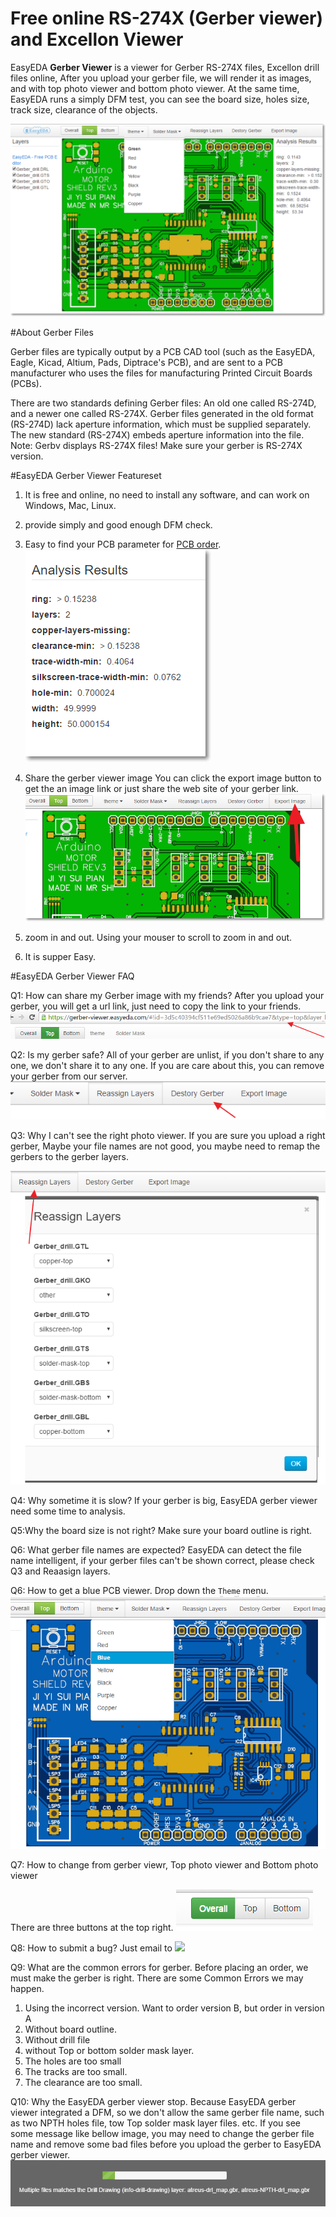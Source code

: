 
# Free online RS-274X (Gerber viewer) and Excellon  Viewer 
 
 EasyEDA **Gerber Viewer** is a viewer for Gerber RS-274X files, Excellon drill files online, 
 After you upload your gerber file, we will render it as images, and with top photo viewer and bottom photo viewer. At the same time, EasyEDA runs a simply DFM test, you can see the board size,   holes size, track size, clearance of the objects.

  ![](images/Gerber-viewer-screen.png) 



 #About Gerber Files

Gerber files are typically output by a PCB CAD tool (such as the EasyEDA, Eagle, Kicad, Altium, Pads, Diptrace's PCB), and are sent to a PCB manufacturer who uses the files for manufacturing Printed Circuit Boards (PCBs).

There are two standards defining Gerber files: An old one called RS-274D, and a newer one called RS-274X. Gerber files generated in the old format (RS-274D) lack aperture information, which must be supplied separately. The new standard (RS-274X) embeds aperture information into the file. Note: Gerbv displays RS-274X files! Make sure your gerber is RS-274X version.

#EasyEDA Gerber Viewer Featureset

1. It is free and online, no need to install any software, and can work on Windows, Mac, Linux.

2. provide simply and good enough DFM check.

3. Easy to find  your PCB parameter for [PCB order](https://easyeda.com/order).
     ![](images/Gerber-viewer-analysis-results.png)
  
4. Share the gerber viewer image
   You can click the export image button to get the an image link or just share the web site of your gerber link.
  ![](images/ShareImage.png) 

5. zoom in and out.
   Using your mouser to scroll to zoom in and out.

6. It is supper Easy. 







#EasyEDA Gerber Viewer FAQ

Q1: How can share my Gerber image with my friends?
 After you upload your gerber, you will get a url link, just need to copy the link to your friends.
![](images/gerber-sharelink.png) 


Q2: Is my gerber safe?
  All of your gerber are unlist, if you don't share to any one, we don't share it to any one. If you are care about this, you can remove your gerber from our server.
  ![](images/Destory-Gerber.png) 

Q3: Why I can't see the right photo viewer.
   If you are sure you upload a right gerber, Maybe your file names are not good, you maybe need to remap the gerbers to the gerber layers.
 
![](images/ReassignGerberLayers.png)

Q4: Why sometime it is slow?
If your gerber is big, EasyEDA gerber viewer need some time to analysis.
  
Q5:Why the board size is not right?
   Make sure your board outline is right. 

Q6: What gerber file names are expected?
  EasyEDA can detect the file name intelligent, if your gerber files can't be shown correct, please check Q3 and Reaasign layers.

 
Q6: How to get a blue PCB viewer.
Drop down the `Theme` menu.
![](images/Change-BLUE-GERBER-VIEWER.png) 

Q7: How to change from gerber viewr, Top photo viewer and Bottom photo viewer

  There are three buttons at the top right.
![](images/gerber-viewer-top-bottom.png)

Q8: How to submit a bug?
 Just email to ![](https://easyeda.com/Doc/Tutorial/images/support_email.png)


Q9: What are the common errors for gerber.
Before placing an order, we must make the gerber is right.
There are some Common Errors we may happen.
1. Using the incorrect version. Want to order version B, but order in version A 
2. Without board outline.
3. Without drill file
4. without Top or bottom solder mask layer.
5. The holes are too small
6. The tracks are too small.
7. The clearance are too small. 

Q10: Why the EasyEDA gerber viewer stop.
Because EasyEDA gerber viewer integrated a DFM, so we don't allow the same gerber file name, such as two NPTH holes file, tow Top solder mask layer files. etc. If you see some message like bellow image, you may need to change the gerber file name and remove some bad files before you upload the gerber to EasyEDA gerber viewer.
  ![](images/gerber-viewer-error.png) 


